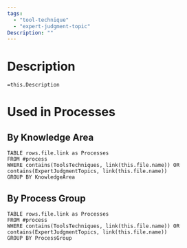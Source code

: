```yaml
---
tags:
  - "tool-technique"
  - "expert-judgment-topic"
Description: ""
---
```

# Description
`=this.Description`
# Used in Processes
## By Knowledge Area
```dataview
TABLE rows.file.link as Processes
FROM #process 
WHERE contains(ToolsTechniques, link(this.file.name)) OR contains(ExpertJudgmentTopics, link(this.file.name))
GROUP BY KnowledgeArea
```
## By Process Group
```dataview
TABLE rows.file.link as Processes
FROM #process 
WHERE contains(ToolsTechniques, link(this.file.name)) OR contains(ExpertJudgmentTopics, link(this.file.name))
GROUP BY ProcessGroup
```

